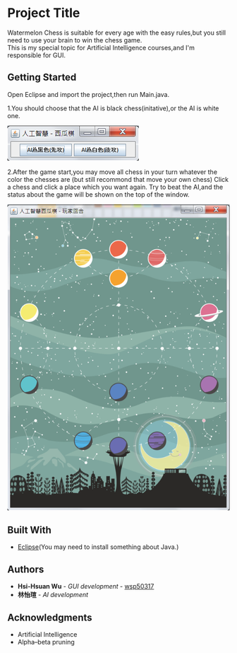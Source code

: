 # Project Title

Watermelon Chess is suitable for every age with the easy rules,but you still need to use your brain to win the chess game.  
This is my special topic for Artificial Intelligence courses,and I'm responsible for GUI.

## Getting Started

Open Eclipse and import the project,then run Main.java. 

1.You should choose that the AI is black chess(initative),or the AI is white one.

![Image](https://github.com/wsp50317/Watermelon-Chess-With-AI/blob/master/Picture%20For%20README/initial.png)

2.After the game start,you may move all chess in your turn whatever the color the chesses are (but still recommond that move your own chess)
Click a chess and click a place which you want again.
Try to beat the AI,and the status about the game will be shown on the top of the window.

![Image](https://github.com/wsp50317/Watermelon-Chess-With-AI/blob/master/Picture%20For%20README/main.png)


## Built With

* [Eclipse](http://www.eclipse.org/downloads/eclipse-packages/)(You may need to install something about Java.)

## Authors

* **Hsi-Hsuan Wu** - *GUI development* - [wsp50317](https://github.com/wsp50317)
* **林怡瑄** - *AI development*

## Acknowledgments

* Artificial Intelligence
* Alpha–beta pruning
